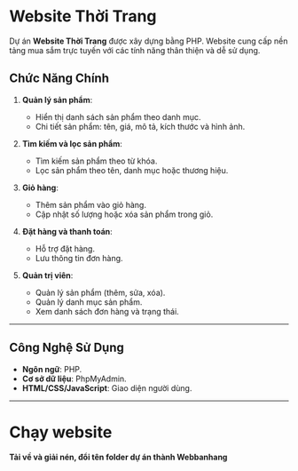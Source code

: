 # Website Thời Trang

Dự án **Website Thời Trang** được xây dựng bằng PHP. Website cung cấp nền tảng mua sắm trực tuyến với các tính năng thân thiện và dễ sử dụng.

## Chức Năng Chính
1. **Quản lý sản phẩm**:
   - Hiển thị danh sách sản phẩm theo danh mục.
   - Chi tiết sản phẩm: tên, giá, mô tả, kích thước và hình ảnh.

2. **Tìm kiếm và lọc sản phẩm**:
   - Tìm kiếm sản phẩm theo từ khóa.
   - Lọc sản phẩm theo tên, danh mục hoặc thương hiệu.

3. **Giỏ hàng**:
   - Thêm sản phẩm vào giỏ hàng.
   - Cập nhật số lượng hoặc xóa sản phẩm trong giỏ.

4. **Đặt hàng và thanh toán**:
   - Hỗ trợ đặt hàng.
   - Lưu thông tin đơn hàng.

5. **Quản trị viên**:
   - Quản lý sản phẩm (thêm, sửa, xóa).
   - Quản lý danh mục sản phẩm.
   - Xem danh sách đơn hàng và trạng thái.

---

## Công Nghệ Sử Dụng
- **Ngôn ngữ**: PHP.
- **Cơ sở dữ liệu**: PhpMyAdmin.
- **HTML/CSS/JavaScript**: Giao diện người dùng.

---
# Chạy website
**Tải về và giải nén, đổi tên folder dự án thành Webbanhang**

